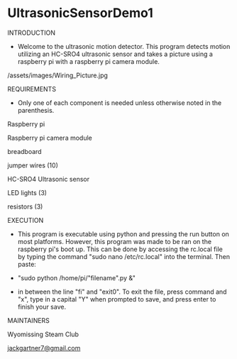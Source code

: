 # UltrasonicSensorDemo1

INTRODUCTION
 
- Welcome to the ultrasonic motion detector. This program detects motion utilizing an HC-SRO4 ultrasonic sensor and takes a picture using a raspberry pi with a raspberry pi camera module.

/assets/images/Wiring_Picture.jpg

REQUIREMENTS

- Only one of each component is needed unless otherwise noted in the parenthesis.

Raspberry pi

Raspberry pi camera module

breadboard

jumper wires (10)

HC-SRO4 Ultrasonic sensor

LED lights (3)

resistors (3)

EXECUTION

- This program is executable using python and pressing the run button on most platforms. However, this program was made to be ran on the raspberry pi's boot up. This can be done by accessing the rc.local file by typing the command "sudo nano /etc/rc.local" into the terminal. Then paste: 

- "sudo python /home/pi/"filename".py &" 

- in between the line "fi" and "exit0". To exit the file, press command and "x", type in a capital "Y" when prompted to save, and press enter to finish your save.

MAINTAINERS

Wyomissing Steam Club

jackgartner7@gmail.com
